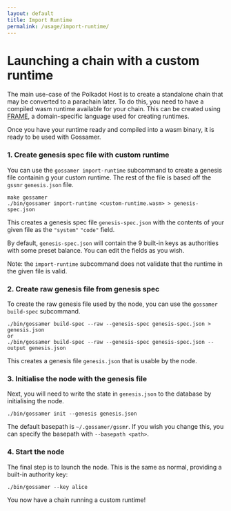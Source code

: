 ```yaml
---
layout: default
title: Import Runtime
permalink: /usage/import-runtime/
---
```


# Launching a chain with a custom runtime

The main use-case of the Polkadot Host is to create a standalone chain that may be converted to a parachain later.  To do this, you need to have a compiled wasm runtime available for your chain. This can be created using [FRAME](https://substrate.dev/docs/en/knowledgebase/runtime/frame), a domain-specific language used for creating runtimes.

Once you have your runtime ready and compiled into a wasm binary, it is ready to be used with Gossamer.

### 1. Create genesis spec file with custom runtime

You can use the `gossamer import-runtime` subcommand to create a genesis file containin g your custom runtime. The rest of the file is based off the `gssmr` `genesis.json` file.

```
make gossamer
./bin/gossamer import-runtime <custom-runtime.wasm> > genesis-spec.json
```

This creates a genesis spec file `genesis-spec.json` with the contents of your given file as the `"system"` `"code"` field. 

By default, `genesis-spec.json` will contain the 9 built-in keys as authorities with some preset balance. You can edit the fields as you wish.

Note: the `import-runtime` subcommand does not validate that the runtime in the given file is valid. 

### 2. Create raw genesis file from genesis spec

To create the raw genesis file used by the node, you can use the `gossamer build-spec` subcommand.

```
./bin/gossamer build-spec --raw --genesis-spec genesis-spec.json > genesis.json
or
./bin/gossamer build-spec --raw --genesis-spec genesis-spec.json --output genesis.json
```

This creates a genesis file `genesis.json` that is usable by the node.

### 3. Initialise the node with the genesis file

Next, you will need to write the state in `genesis.json` to the database by initialising the node.

```
./bin/gossamer init --genesis genesis.json
```

The default basepath is `~/.gossamer/gssmr`. If you wish you change this,  you can specify the basepath with `--basepath <path>`.

### 4. Start the node

The final step is to launch the node. This is the same as normal, providing a built-in authority key:
```
./bin/gossamer --key alice
```

You now have a chain running a custom runtime!